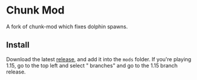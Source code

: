 # Chunk Mod

A fork of chunk-mod which fixes dolphin spawns.

## Install

Download the latest [release](https://github.com/pixfumy/chunk-mod/releases/tag/1.2.1), and add it into the `mods` folder. If you're playing 1.15, go to the top left and select " branches" and go to the 1.15 branch release.
 
